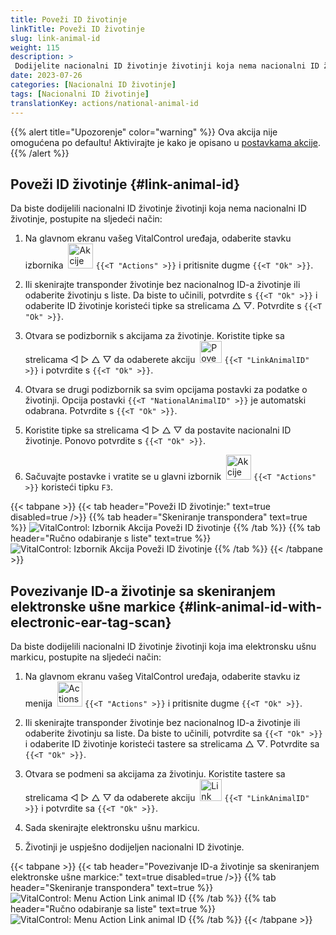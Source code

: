 ```yaml
---
title: Poveži ID životinje
linkTitle: Poveži ID životinje
slug: link-animal-id
weight: 115
description: >
 Dodijelite nacionalni ID životinje životinji koja nema nacionalni ID životinje
date: 2023-07-26
categories: [Nacionalni ID životinje]
tags: [Nacionalni ID životinje]
translationKey: actions/national-animal-id
---
```

{{% alert title="Upozorenje" color="warning" %}}
Ova akcija nije omogućena po defaultu! Aktivirajte je kako je opisano u [postavkama akcije](../setting/).
{{% /alert %}}

## Poveži ID životinje {#link-animal-id}

Da biste dodijelili nacionalni ID životinje životinji koja nema nacionalni ID životinje, postupite na sljedeći način:

1. Na glavnom ekranu vašeg VitalControl uređaja, odaberite stavku izbornika &nbsp;<img src="/icons/actions.svg" width="40" align="bottom" alt="Akcije" /> `{{<T "Actions" >}}` i pritisnite dugme `{{<T "Ok" >}}`.

2. Ili skenirajte transponder životinje bez nacionalnog ID-a životinje ili odaberite životinju s liste. Da biste to učinili, potvrdite s `{{<T "Ok" >}}` i odaberite ID životinje koristeći tipke sa strelicama △ ▽. Potvrdite s `{{<T "Ok" >}}`.

3. Otvara se podizbornik s akcijama za životinje. Koristite tipke sa strelicama ◁ ▷ △ ▽ da odaberete akciju &nbsp;<img src="/icons/actions/link-nais-id.svg" width="35" align="bottom" alt="Poveži ID životinje" /> `{{<T "LinkAnimalID" >}}` i potvrdite s `{{<T "Ok" >}}`.

4. Otvara se drugi podizbornik sa svim opcijama postavki za podatke o životinji. Opcija postavki `{{<T "NationalAnimalID" >}}` je automatski odabrana. Potvrdite s `{{<T "Ok" >}}`.

5. Koristite tipke sa strelicama ◁ ▷ △ ▽ da postavite nacionalni ID životinje. Ponovo potvrdite s `{{<T "Ok" >}}`.

6. Sačuvajte postavke i vratite se u glavni izbornik &nbsp;<img src="/icons/actions.svg" width="40" align="bottom" alt="Akcije" /> `{{<T "Actions" >}}` koristeći tipku `F3`.

{{< tabpane >}}
{{< tab header="Poveži ID životinje:" text=true disabled=true />}}
{{% tab header="Skeniranje transpondera" text=true %}}
![VitalControl: Izbornik Akcija Poveži ID životinje](../images/linkanimalid-scan.png "Poveži ID životinje")
{{% /tab %}}
{{% tab header="Ručno odabiranje s liste" text=true %}}
![VitalControl: Izbornik Akcija Poveži ID životinje](../images/linkanimalid.png "Poveži ID životinje")
{{% /tab %}}
{{< /tabpane >}}

## Povezivanje ID-a životinje sa skeniranjem elektronske ušne markice {#link-animal-id-with-electronic-ear-tag-scan}

Da biste dodijelili nacionalni ID životinje životinji koja ima elektronsku ušnu markicu, postupite na sljedeći način:

1. Na glavnom ekranu vašeg VitalControl uređaja, odaberite stavku iz menija &nbsp;<img src="/icons/actions.svg" width="40" align="bottom" alt="Actions" /> `{{<T "Actions" >}}` i pritisnite dugme `{{<T "Ok" >}}`.

2. Ili skenirajte transponder životinje bez nacionalnog ID-a životinje ili odaberite životinju sa liste. Da biste to učinili, potvrdite sa `{{<T "Ok" >}}` i odaberite ID životinje koristeći tastere sa strelicama △ ▽. Potvrdite sa `{{<T "Ok" >}}`.

3. Otvara se podmeni sa akcijama za životinju. Koristite tastere sa strelicama ◁ ▷ △ ▽ da odaberete akciju &nbsp;<img src="/icons/actions/scan-nais-id.svg" width="35" align="bottom" alt="Link animal ID" />  `{{<T "LinkAnimalID" >}}` i potvrdite sa `{{<T "Ok" >}}`.

4. Sada skenirajte elektronsku ušnu markicu.

5. Životinji je uspješno dodijeljen nacionalni ID životinje.

{{< tabpane >}}
{{< tab header="Povezivanje ID-a životinje sa skeniranjem elektronske ušne markice:" text=true disabled=true />}}
{{% tab header="Skeniranje transpondera" text=true %}}
![VitalControl: Menu Action Link animal ID](../images/linkanimalidscan-scan.png "Link animal ID")
{{% /tab %}}
{{% tab header="Ručno odabiranje sa liste" text=true %}}
![VitalControl: Menu Action Link animal ID](../images/linkanimalidscan.png "Link animal ID")
{{% /tab %}}
{{< /tabpane >}}
